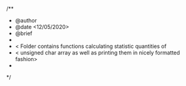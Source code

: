 /**
 * @author <Eyvaz Najafli>
 * @date <12/05/2020>
 * @brief <Implementation of C-Code for statistics calculations>
 *
 * < Folder contains functions calculating statistic quantities of 
 * < unsigned char array as well as printing them in nicely formatted fashion>
 *
 */
